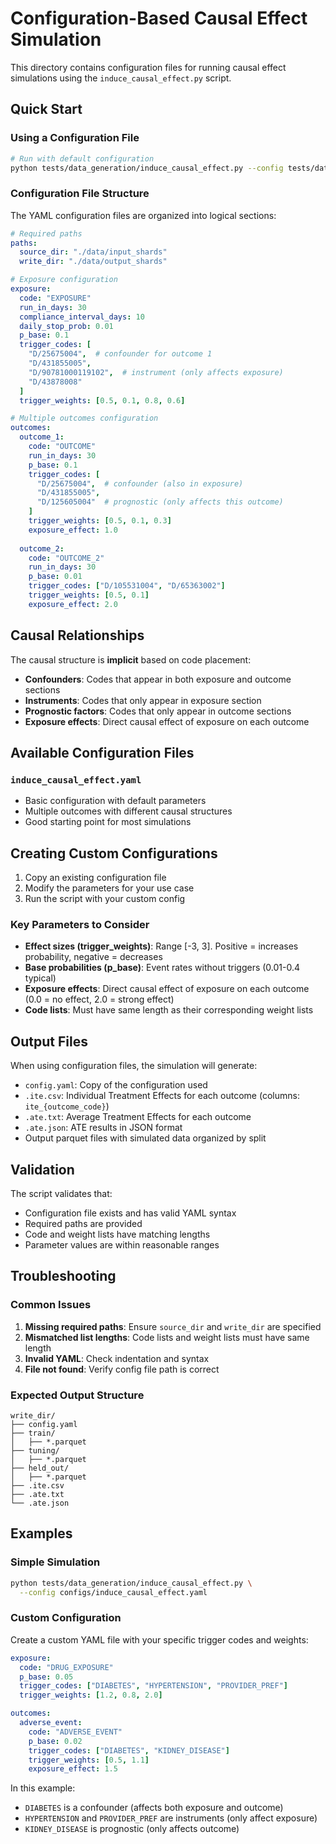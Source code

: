 # Configuration-Based Causal Effect Simulation

This directory contains configuration files for running causal effect simulations using the `induce_causal_effect.py` script.

## Quick Start

### Using a Configuration File

```bash
# Run with default configuration
python tests/data_generation/induce_causal_effect.py --config tests/data_generation/configs/induce_causal_effect.yaml
```

### Configuration File Structure

The YAML configuration files are organized into logical sections:

```yaml
# Required paths
paths:
  source_dir: "./data/input_shards"
  write_dir: "./data/output_shards"

# Exposure configuration
exposure:
  code: "EXPOSURE"
  run_in_days: 30
  compliance_interval_days: 10
  daily_stop_prob: 0.01
  p_base: 0.1
  trigger_codes: [
    "D/25675004",  # confounder for outcome 1
    "D/431855005",
    "D/90781000119102",  # instrument (only affects exposure)
    "D/43878008"
  ]
  trigger_weights: [0.5, 0.1, 0.8, 0.6]

# Multiple outcomes configuration
outcomes:
  outcome_1:
    code: "OUTCOME"
    run_in_days: 30
    p_base: 0.1
    trigger_codes: [
      "D/25675004",  # confounder (also in exposure)
      "D/431855005",
      "D/125605004"  # prognostic (only affects this outcome)
    ]
    trigger_weights: [0.5, 0.1, 0.3]
    exposure_effect: 1.0
  
  outcome_2:
    code: "OUTCOME_2"
    run_in_days: 30
    p_base: 0.01
    trigger_codes: ["D/105531004", "D/65363002"]
    trigger_weights: [0.5, 0.1]
    exposure_effect: 2.0
```

## Causal Relationships

The causal structure is **implicit** based on code placement:

- **Confounders**: Codes that appear in both exposure and outcome sections
- **Instruments**: Codes that only appear in exposure section
- **Prognostic factors**: Codes that only appear in outcome sections
- **Exposure effects**: Direct causal effect of exposure on each outcome

## Available Configuration Files

### `induce_causal_effect.yaml`

- Basic configuration with default parameters
- Multiple outcomes with different causal structures
- Good starting point for most simulations

## Creating Custom Configurations

1. Copy an existing configuration file
2. Modify the parameters for your use case
3. Run the script with your custom config

### Key Parameters to Consider

- **Effect sizes (trigger_weights)**: Range [-3, 3]. Positive = increases probability, negative = decreases
- **Base probabilities (p_base)**: Event rates without triggers (0.01-0.4 typical)
- **Exposure effects**: Direct causal effect of exposure on each outcome (0.0 = no effect, 2.0 = strong effect)
- **Code lists**: Must have same length as their corresponding weight lists

## Output Files

When using configuration files, the simulation will generate:

- `config.yaml`: Copy of the configuration used
- `.ite.csv`: Individual Treatment Effects for each outcome (columns: `ite_{outcome_code}`)
- `.ate.txt`: Average Treatment Effects for each outcome
- `.ate.json`: ATE results in JSON format
- Output parquet files with simulated data organized by split

## Validation

The script validates that:

- Configuration file exists and has valid YAML syntax
- Required paths are provided
- Code and weight lists have matching lengths
- Parameter values are within reasonable ranges

## Troubleshooting

### Common Issues

1. **Missing required paths**: Ensure `source_dir` and `write_dir` are specified
2. **Mismatched list lengths**: Code lists and weight lists must have same length
3. **Invalid YAML**: Check indentation and syntax
4. **File not found**: Verify config file path is correct

### Expected Output Structure

```text
write_dir/
├── config.yaml
├── train/
│   ├── *.parquet
├── tuning/
│   ├── *.parquet
├── held_out/
│   ├── *.parquet
├── .ite.csv
├── .ate.txt
└── .ate.json
```

## Examples

### Simple Simulation

```bash
python tests/data_generation/induce_causal_effect.py \
  --config configs/induce_causal_effect.yaml
```

### Custom Configuration

Create a custom YAML file with your specific trigger codes and weights:

```yaml
exposure:
  code: "DRUG_EXPOSURE"
  p_base: 0.05
  trigger_codes: ["DIABETES", "HYPERTENSION", "PROVIDER_PREF"]
  trigger_weights: [1.2, 0.8, 2.0]

outcomes:
  adverse_event:
    code: "ADVERSE_EVENT"
    p_base: 0.02
    trigger_codes: ["DIABETES", "KIDNEY_DISEASE"]
    trigger_weights: [0.5, 1.1]
    exposure_effect: 1.5
```

In this example:

- `DIABETES` is a confounder (affects both exposure and outcome)
- `HYPERTENSION` and `PROVIDER_PREF` are instruments (only affect exposure)
- `KIDNEY_DISEASE` is prognostic (only affects outcome)
